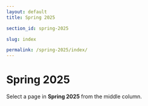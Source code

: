 ```yaml
---
layout: default
title: Spring 2025

section_id: spring-2025

slug: index

permalink: /spring-2025/index/
---
```


# Spring 2025

Select a page in **Spring 2025** from the middle column.

